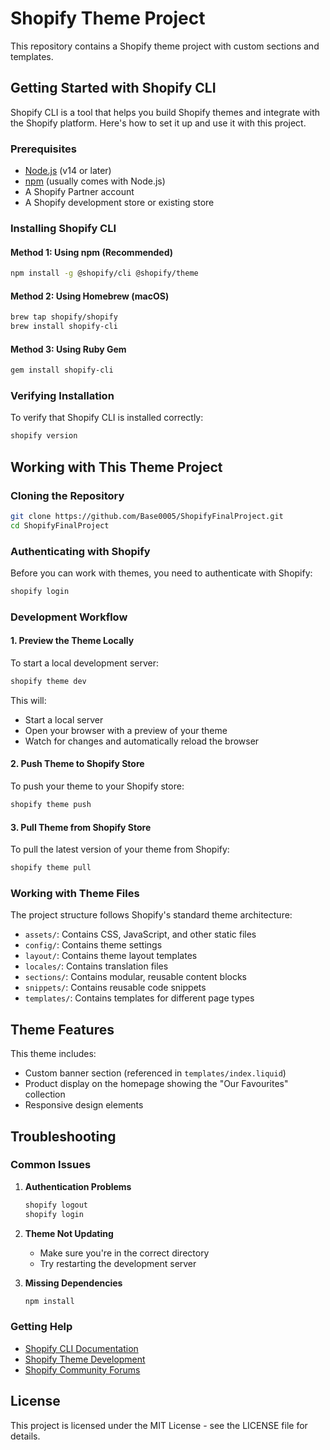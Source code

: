 # Shopify Theme Project

This repository contains a Shopify theme project with custom sections and templates.

## Getting Started with Shopify CLI

Shopify CLI is a tool that helps you build Shopify themes and integrate with the Shopify platform. Here's how to set it up and use it with this project.

### Prerequisites

- [Node.js](https://nodejs.org/) (v14 or later)
- [npm](https://www.npmjs.com/) (usually comes with Node.js)
- A Shopify Partner account
- A Shopify development store or existing store

### Installing Shopify CLI

#### Method 1: Using npm (Recommended)

```bash
npm install -g @shopify/cli @shopify/theme
```

#### Method 2: Using Homebrew (macOS)

```bash
brew tap shopify/shopify
brew install shopify-cli
```

#### Method 3: Using Ruby Gem

```bash
gem install shopify-cli
```

### Verifying Installation

To verify that Shopify CLI is installed correctly:

```bash
shopify version
```

## Working with This Theme Project

### Cloning the Repository

```bash
git clone https://github.com/Base0005/ShopifyFinalProject.git
cd ShopifyFinalProject
```

### Authenticating with Shopify

Before you can work with themes, you need to authenticate with Shopify:

```bash
shopify login
```

### Development Workflow

#### 1. Preview the Theme Locally

To start a local development server:

```bash
shopify theme dev
```

This will:
- Start a local server
- Open your browser with a preview of your theme
- Watch for changes and automatically reload the browser

#### 2. Push Theme to Shopify Store

To push your theme to your Shopify store:

```bash
shopify theme push
```

#### 3. Pull Theme from Shopify Store

To pull the latest version of your theme from Shopify:

```bash
shopify theme pull
```

### Working with Theme Files

The project structure follows Shopify's standard theme architecture:

- `assets/`: Contains CSS, JavaScript, and other static files
- `config/`: Contains theme settings
- `layout/`: Contains theme layout templates
- `locales/`: Contains translation files
- `sections/`: Contains modular, reusable content blocks
- `snippets/`: Contains reusable code snippets
- `templates/`: Contains templates for different page types

## Theme Features

This theme includes:
- Custom banner section (referenced in `templates/index.liquid`)
- Product display on the homepage showing the "Our Favourites" collection
- Responsive design elements

## Troubleshooting

### Common Issues

1. **Authentication Problems**
   ```bash
   shopify logout
   shopify login
   ```

2. **Theme Not Updating**
   - Make sure you're in the correct directory
   - Try restarting the development server

3. **Missing Dependencies**
   ```bash
   npm install
   ```

### Getting Help

- [Shopify CLI Documentation](https://shopify.dev/themes/tools/cli)
- [Shopify Theme Development](https://shopify.dev/themes)
- [Shopify Community Forums](https://community.shopify.com/)

## License

This project is licensed under the MIT License - see the LICENSE file for details.
